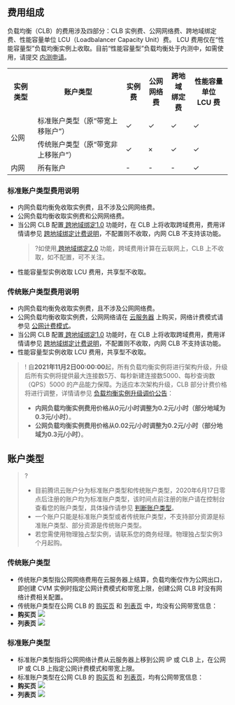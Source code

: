 ## 费用组成
负载均衡（CLB）的费用涉及四部分：CLB 实例费、公网网络费、跨地域绑定费、性能容量单位 LCU（Loadbalancer Capacity Unit）费。
<dx-alert infotype="explain" title="">
LCU 费用仅在“性能容量型”负载均衡实例上收取。目前“性能容量型”负载均衡处于内测中，如需使用，请提交 [内测申请](https://cloud.tencent.com/apply/p/hf45esx99lf)。
</dx-alert>
<table>
<tr>
<th>实例类型 </th>
<th>账户类型 </th>
<th>实例费 </th>
<th>公网<br/>网络费 </th>
<th>跨地域<br/>绑定费 </th>
<th>性能容量单位<br/> LCU 费</th>
</tr>
<tr>
<td rowspan="2">公网 </td>
<td >标准账户类型（原“带宽上移账户”） </td>
<td >&#10003; </td>
<td >&#10003; </td>
<td >&#10003; </td>
<td >&#10003;</td>
</tr>
<tr>
<td >传统账户类型（原“带宽非上移账户”） </td>
<td >&#10003; </td>
<td >× </td>
<td >&#10003;</td>
<td >&#10003;</td>
</tr>
<tr>
<td >内网 </td>
<td >所有账户 </td>
<td >-</td>
<td >-</td>
<td >-</td>
<td >&#10003;</td>
</tr>
</table>

### 标准账户类型费用说明
+ 内网负载均衡免收取实例费，且不涉及公网网络费。
+ 公网负载均衡收取实例费和公网网络费。
+ 当公网 CLB 配置<a href="https://cloud.tencent.com/document/product/214/12014"> 跨地域绑定1.0</a> 功能时，在 CLB 上将收取跨域费用，费用详情请参见 <a href="https://cloud.tencent.com/document/product/214/42936">跨地域绑定计费说明</a>，不配置则不收取，内网 CLB 不支持该功能。
  >?如使用<a href="https://cloud.tencent.com/document/product/214/48180"> 跨地域绑定2.0</a> 功能，跨域费用计算在云联网上，CLB 上不收取，如不配置，可不关注。
+ 性能容量型实例收取 LCU 费用，共享型不收取。

### 传统账户类型费用说明
+ 内网负载均衡免收取实例费，且不涉及公网网络费。
+ 公网负载均衡收取实例费，公网网络请在 [云服务器](https://cloud.tencent.com/document/product/213/495) 上购买，网络计费模式请参见 [公网计费模式](https://cloud.tencent.com/document/product/213/10578)。
+ 当公网 CLB 配置<a href="https://cloud.tencent.com/document/product/214/12014"> 跨地域绑定1.0</a> 功能时，在 CLB 上将收取跨域费用，费用详情请参见 <a href="https://cloud.tencent.com/document/product/214/42936">跨地域绑定计费说明</a>，不配置则不收取，内网 CLB 不支持该功能。
+ 性能容量型实例收取 LCU 费用，共享型不收取。

>! 自**2021年11月2日00:00:00**起，所有负载均衡实例将进行架构升级，升级后所有实例将提供最大连接数5万、每秒新建连接数5000、每秒查询数（QPS）5000 的产品能力保障。为适应本次架构升级，CLB 部分计费价格将进行调整，详情请参见 [负载均衡实例升级调价公告](https://cloud.tencent.com/document/product/214/59398)：
>- **内网负载均衡实例费用价格从0元/小时调整为0.2元/小时（部分地域为0.3元/小时）**。
>- **公网负载均衡实例费用价格从0.02元/小时调整为0.2元/小时（部分地域为0.3元/小时）**。


## 账户类型
>? 
>- 目前腾讯云账户分为标准账户类型和传统账户类型，2020年6月17日零点后注册的账户均为标准账户类型，该时间点前注册的账户请在控制台查看您的账户类型，具体操作请参见 [判断账户类型](https://cloud.tencent.com/document/product/1199/49090#judge)。
>- 一个账户只能是标准账户类型或者传统账户类型，不支持部分资源是标准账户类型、部分资源是传统账户类型。
>- 若您需使用物理独占型实例，请联系您的商务经理。物理独占型实例3个月起购。

### 传统账户类型
- 传统账户类型指公网网络费用在云服务器上结算，负载均衡仅作为公网出口，即创建 CVM 实例时指定公网计费模式和带宽上限，创建公网 CLB 时没有网络计费相关配置。
- 传统账户类型在公网 CLB 的 [购买页](https://buy.cloud.tencent.com/lb) 和 [列表页](https://console.cloud.tencent.com/clb) 中，均没有公网带宽信息：
 - **购买页**
   ![](https://main.qcloudimg.com/raw/35f2a382d38850e91bc7e696d0179c58.png)
 - **列表页**
   ![](https://main.qcloudimg.com/raw/7a6a6383145f46b4f688cf8b9c24973f.png)

### 标准账户类型
- 标准账户类型指将公网网络计费从云服务器上移到公网 IP 或 CLB 上，在公网 IP 或 CLB 上指定公网计费模式和带宽上限。
- 标准账户类型在公网 CLB 的 [购买页](https://buy.cloud.tencent.com/lb) 和 [列表页](https://console.cloud.tencent.com/clb)，均有公网带宽信息：
 - **购买页**
   ![](https://main.qcloudimg.com/raw/ec0ae4e6b953c777591e6dc6ac09d4a0.png)
 - **列表页**
   ![](https://main.qcloudimg.com/raw/0399d744eac7bcb2eb37184ab835dd92.png)

